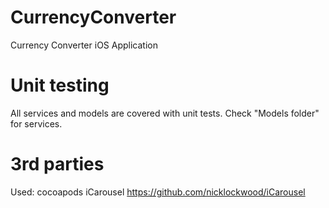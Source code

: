 # CurrencyConverter
Currency Converter iOS Application

# Unit testing
All services and models are covered with unit tests.
Check "Models folder" for services.

# 3rd parties
Used:
cocoapods
iCarousel https://github.com/nicklockwood/iCarousel
